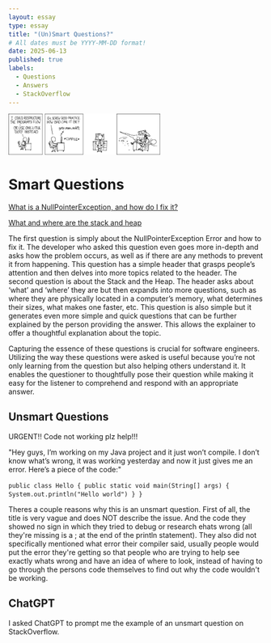 ```yaml
---
layout: essay
type: essay
title: "(Un)Smart Questions?"
# All dates must be YYYY-MM-DD format!
date: 2025-06-13
published: true
labels:
  - Questions
  - Answers
  - StackOverflow
---
```


<img width="300px" class="rounded float-start pe-4" src="../img/goto.png">

<h1>
Smart Questions
</h1>


[What is a NullPointerException, and how do I fix it?](https://stackoverflow.com/questions/218384/what-is-a-nullpointerexception-and-how-do-i-fix-it)

[What and where are the stack and heap](https://stackoverflow.com/questions/79923/what-and-where-are-the-stack-and-heap)

The first question is simply about the NullPointerException Error and how to fix it. The developer who asked this question even goes more in-depth and asks how the problem occurs, as well as if there are any methods to prevent it from happening. This question has a simple header that grasps people’s attention and then delves into more topics related to the header. The second question is about the Stack and the Heap. The header asks about ‘what’ and ‘where’ they are but then expands into more questions, such as where they are physically located in a computer’s memory, what determines their sizes, what makes one faster, etc. This question is also simple but it generates even more simple and quick questions that can be further explained by the person providing the answer. This allows the explainer to offer a thoughtful explanation about the topic.

Capturing the essence of these questions is crucial for software engineers. Utilizing the way these questions were asked is useful because you’re not only learning from the question but also helping others understand it. It enables the questioner to thoughtfully pose their question while making it easy for the listener to comprehend and respond with an appropriate answer.

<h2>
Unsmart Questions
</h2>

URGENT!! Code not working plz help!!!

"Hey guys, I’m working on my Java project and it just won’t compile. I don’t know what’s wrong, it was working yesterday and now it just gives me an error. Here’s a piece of the code:"

`public class Hello {
    public static void main(String[] args) {
        System.out.println("Hello world")
    }
}
`

Theres a couple reasons why this is an unsmart question.  First of all, the title is very vague and does NOT describe the issue.  And the code they showed no sign in which they tried to debug or research ehats wrong (all they're missing is a ; at the end of the println statement).  They also did not specifically mentioned what error their compiler said, usually people would put the error they're getting so that people who are trying to help see exactly whats wrong and have an idea of where to look, instead of having to go through the persons code themselves to find out why the code wouldn't be working. 

## ChatGPT

I asked ChatGPT to prompt me the example of an unsmart question on StackOverflow.

